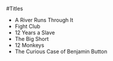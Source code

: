 #Titles

- A River Runs Through It
- Fight Club
- 12 Years a Slave
- The Big Short
- 12 Monkeys
- The Curious Case of Benjamin Button